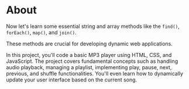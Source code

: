 # About

Now let's learn some essential string and array methods like
the `find()`, `forEach()`, `map()`, and `join()`.

These methods are crucial for developing dynamic web applications.

In this project, you'll code a basic MP3 player using HTML, CSS, and
JavaScript. The project covers fundamental concepts such as handling
audio playback, managing a playlist, implementing play, pause, next,
previous, and shuffle functionalities. You'll even learn how to
dynamically update your user interface based on the current song.
